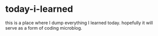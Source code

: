 # today-i-learned
this is a place where I dump everything I learned today. hopefully it will serve as a form of coding microblog.
